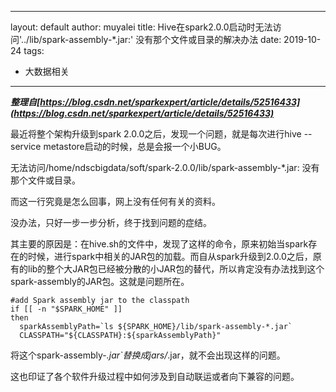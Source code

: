 ---
layout: default
author: muyalei
title: Hive在spark2.0.0启动时无法访问'../lib/spark-assembly-\*.jar:' 没有那个文件或目录的解决办法
date: 2019-10-24
tags:
  - 大数据相关
----

***整理自[https://blog.csdn.net/sparkexpert/article/details/52516433](https://blog.csdn.net/sparkexpert/article/details/52516433)***

最近将整个架构升级到spark 2.0.0之后，发现一个问题，就是每次进行hive --service metastore启动的时候，总是会报一个小BUG。

无法访问/home/ndscbigdata/soft/spark-2.0.0/lib/spark-assembly-\*.jar: 没有那个文件或目录。

而这一行究竟是怎么回事，网上没有任何有关的资料。

没办法，只好一步一步分析，终于找到问题的症结。

其主要的原因是：在hive.sh的文件中，发现了这样的命令，原来初始当spark存在的时候，进行spark中相关的JAR包的加载。而自从spark升级到2.0.0之后，原有的lib的整个大JAR包已经被分散的小JAR包的替代，所以肯定没有办法找到这个spark-assembly的JAR包。这就是问题所在。

```
#add Spark assembly jar to the classpath
if [[ -n "$SPARK_HOME" ]]
then
  sparkAssemblyPath=`ls ${SPARK_HOME}/lib/spark-assembly-*.jar`
  CLASSPATH="${CLASSPATH}:${sparkAssemblyPath}"
```

将这个spark-assembly-*.jar`替换成jars/*.jar，就不会出现这样的问题。

这也印证了各个软件升级过程中如何涉及到自动联运或者向下兼容的问题。

